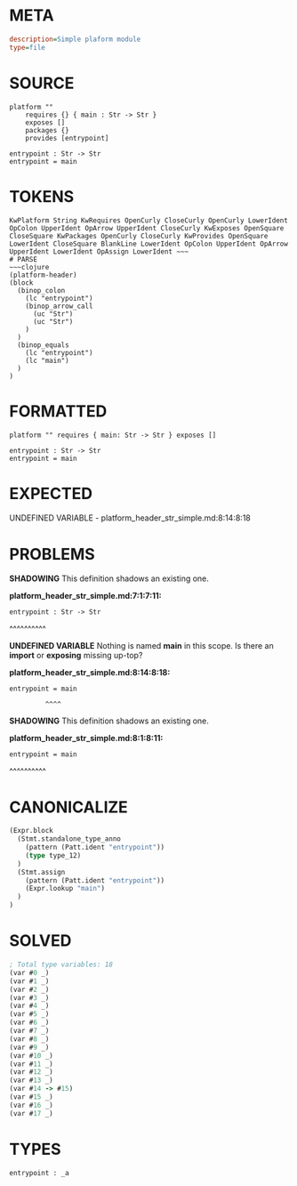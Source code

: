 # META
~~~ini
description=Simple plaform module
type=file
~~~
# SOURCE
~~~roc
platform ""
	requires {} { main : Str -> Str }
	exposes []
	packages {}
	provides [entrypoint]

entrypoint : Str -> Str
entrypoint = main
~~~
# TOKENS
~~~text
KwPlatform String KwRequires OpenCurly CloseCurly OpenCurly LowerIdent OpColon UpperIdent OpArrow UpperIdent CloseCurly KwExposes OpenSquare CloseSquare KwPackages OpenCurly CloseCurly KwProvides OpenSquare LowerIdent CloseSquare BlankLine LowerIdent OpColon UpperIdent OpArrow UpperIdent LowerIdent OpAssign LowerIdent ~~~
# PARSE
~~~clojure
(platform-header)
(block
  (binop_colon
    (lc "entrypoint")
    (binop_arrow_call
      (uc "Str")
      (uc "Str")
    )
  )
  (binop_equals
    (lc "entrypoint")
    (lc "main")
  )
)
~~~
# FORMATTED
~~~roc
platform "" requires { main: Str -> Str } exposes []

entrypoint : Str -> Str
entrypoint = main
~~~
# EXPECTED
UNDEFINED VARIABLE - platform_header_str_simple.md:8:14:8:18
# PROBLEMS
**SHADOWING**
This definition shadows an existing one.

**platform_header_str_simple.md:7:1:7:11:**
```roc
entrypoint : Str -> Str
```
^^^^^^^^^^


**UNDEFINED VARIABLE**
Nothing is named **main** in this scope.
Is there an **import** or **exposing** missing up-top?

**platform_header_str_simple.md:8:14:8:18:**
```roc
entrypoint = main
```
             ^^^^


**SHADOWING**
This definition shadows an existing one.

**platform_header_str_simple.md:8:1:8:11:**
```roc
entrypoint = main
```
^^^^^^^^^^


# CANONICALIZE
~~~clojure
(Expr.block
  (Stmt.standalone_type_anno
    (pattern (Patt.ident "entrypoint"))
    (type type_12)
  )
  (Stmt.assign
    (pattern (Patt.ident "entrypoint"))
    (Expr.lookup "main")
  )
)
~~~
# SOLVED
~~~clojure
; Total type variables: 18
(var #0 _)
(var #1 _)
(var #2 _)
(var #3 _)
(var #4 _)
(var #5 _)
(var #6 _)
(var #7 _)
(var #8 _)
(var #9 _)
(var #10 _)
(var #11 _)
(var #12 _)
(var #13 _)
(var #14 -> #15)
(var #15 _)
(var #16 _)
(var #17 _)
~~~
# TYPES
~~~roc
entrypoint : _a
~~~
